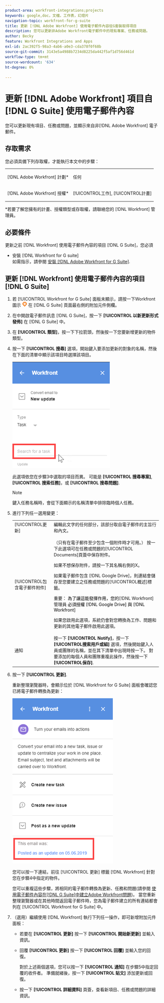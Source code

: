 ```yaml
---
product-area: workfront-integrations;projects
keywords: google,doc，文檔，工作表，幻燈片
navigation-topic: workfront-for-g-suite
title: 更新 [!DNL Adobe Workfront] 使用電子郵件內容從G套裝取得項目
description: 您可以更新非Adobe Workfront電子郵件中的現有專案、任務或問題。
author: Becky
feature: Workfront Integrations and Apps
exl-id: 2ac392f5-98a3-4ab6-a0e3-cda378f0f68b
source-git-commit: 3143e5a4988b7234d8225da442f5af1d756d461d
workflow-type: tm+mt
source-wordcount: '634'
ht-degree: 0%

---
```


# 更新 [!DNL Adobe Workfront] 項目自 [!DNL G Suite] 使用電子郵件內容

您可以更新現有項目、任務或問題，並顯示來自非[!DNL Adobe Workfront] 電子郵件。

## 存取需求

您必須具備下列存取權，才能執行本文中的步驟：

<table style="table-layout:auto"> 
 <col> 
 <col> 
 <tbody> 
  <tr> 
   <td role="rowheader">[!DNL Adobe Workfront] 計劃*</td> 
   <td> <p>任何</p> </td> 
  </tr> 
  <tr> 
   <td role="rowheader">[!DNL Adobe Workfront] 授權*</td> 
   <td> <p>[!UICONTROL工作], [!UICONTROL計畫]</p> </td> 
  </tr> 
 </tbody> 
</table>

&#42;若要了解您擁有的計畫、授權類型或存取權，請聯絡您的 [!DNL Workfront] 管理員。

## 必要條件

更新之前 [!DNL Workfront] 使用電子郵件內容的項目 [!DNL G Suite]，您必須

* 安裝 [!DNL Workfront for G suite]\
   如需指示，請參閱 [安裝 [!DNL Adobe Workfront for G Suite]](../../workfront-integrations-and-apps/workfront-for-g-suite/install-workfront-for-gsuite.md).

## 更新 [!DNL Workfront] 使用電子郵件內容的項目 [!DNL G Suite]

1. 若 [!UICONTROL Workfront for G Suite] 面板未顯示，請按一下Workfront圖示 ![](assets/wf-lion-icon.png) 在 [!DNL G Suite] 頁面最右側的附加元件側欄。
1. 在中開啟電子郵件訊息 [!DNL G Suite]，按一下 **[!UICONTROL 以新更新形式發佈]** 在 [!DNL G Suite] 中。
1. 在 **[!UICONTROL 類型]**，按一下下拉箭頭，然後按一下您要新增更新的物件類型。
1. 按一下 **[!UICONTROL 搜尋]** 選項，開始鍵入要添加更新的對象的名稱，然後在下面的清單中顯示該項目時選擇該項目。

   ![](assets/click-search-for-task-issue.png)

   此選項依您在步驟3中選取的項目而異。 可能是 **[!UICONTROL 搜尋專案]**, **[!UICONTROL 搜索任務]**，或 **[!UICONTROL 搜尋問題]**.

   >[!NOTE]
   >
   >鍵入任務名稱時，會從下面顯示的名稱清單中排除臨時個人任務。

1. 進行下列任一選用變更：

   <table style="table-layout:auto"> 
    <col> 
    <col> 
    <tbody> 
     <tr> 
      <td role="rowheader">[!UICONTROL更新]</td> 
      <td>編輯此文字的任何部分，該部分取自電子郵件的主旨行和內文。</td> 
     </tr> 
     <tr data-mc-conditions=""> 
      <td role="rowheader">[!UICONTROL包含電子郵件附件]</td> 
      <td><p>（只有在電子郵件至少包含一個附件時才可用。） 按一下此選項可在任務或問題的[!UICONTROL Documents]頁簽中保存附件。 </p><p>如果不想保存附件，請按一下其名稱右側的X。 </p><p>如果電子郵件包含 [!DNL Google Drive]，則連結會儲存至您要建立之任務或問題的[!UICONTROL概述]標籤。 </p><p>重要： <span style="color: #ff1493;"><span style="color: #000000;">為了讓這能發揮作用，您的</span></span>[!DNL Workfront] 管理員<span style="color: #ff1493;"><span style="color: #000000;"> 必須授權 [!DNL Google Drive] 與 [!DNL Workfront]</span></span></p>
      <p>如果您啟用此選項，系統仍會對您轉換為工作、問題和更新的其他電子郵件啟用此選項。</p></td> 
     </tr> 
     <tr data-mc-conditions=""> 
      <td role="rowheader">通知</td> 
      <td>按一下 <strong>[!UICONTROL Notify]</strong>，按一下 <strong>[!UICONTROL搜索用戶或組]</strong> 選項，然後開始鍵入人員或團隊的名稱，並在其下清單中出現時按一下。 對要添加的每個人員和團隊重複此操作，然後按一下 <strong>[!UICONTROL保存]</strong>.</td> 
     </tr> 
    </tbody> 
   </table>

1. 按一下 **[!UICONTROL 更新]**.

   重新整理瀏覽器時，會顯示位於 [!DNL Workfront for G Suite] 面板會確認您已將電子郵件轉換為更新：

   ![](assets/email-was-converted-as-update.png)

   您可以按一下連結，前往 [!UICONTROL 更新] 標籤 [!DNL Workfront] 針對您在步驟4中指定的物件。

   您可以重複這些步驟，將相同的電子郵件轉換為更新、任務和問題(請參閱 [使用電子郵件內容在[!DNL G Suite]中建立Adobe Workfront問題](../../workfront-integrations-and-apps/workfront-for-g-suite/create-wf-issue-in-g-suite-using-email-content.md))。 當您重新整理瀏覽器或在其他時間返回電子郵件時，您為電子郵件建立的所有連結都會列在 [!UICONTROL Workfront for G Suite] 中。

1. （選用）繼續使用 [!DNL Workfront] 執行下列任一操作，即可新增附加元件面板：

   * 若要在 **[!UICONTROL 更新]** 按一下 **[!UICONTROL 開始新更新]** 並輸入資訊。

   * 回覆 **[!UICONTROL 更新]** 按一下 **[!UICONTROL 回覆]** 並輸入您的回復。

      對於上述兩個選項，您可以按一下 **[!UICONTROL 通知]** 在步驟5中指定回覆的收件者。 準備就緒後，按一下 **[!UICONTROL 貼文]** 添加更新或回復。

   * 按一下 **[!UICONTROL 詳細資料]** 頁簽，查看新項目、任務或問題的詳細資訊。

